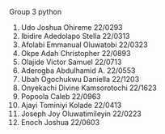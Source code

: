 Group 3 python
1. Udo Joshua Ohireme 22/0293
2. Ibidire Adedolapo Stella 22/0313
3. Afolabi Emmanual Oluwatobi 22/0323
4. Okpe Adah Christopher 22/0893
5. Olajide Victor Samuel 22/0713
6. Aderogba Abdulhamid A. 22/0553
7. Ubah Ogochukwu Daniella 22/1203
8. Onyekachi Divine Kamsorotochi 22/1623
9. Popoola Caleb 22/0963
10. Ajayi Tominiyi Kolade 22/0413
11. Joseph Joy Oluwatimileyin 22/0223
12. Enoch Joshua 22/0603
